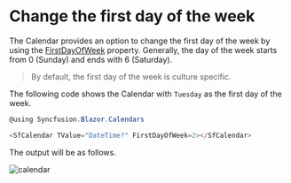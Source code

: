 # Change the first day of the week

The Calendar provides an option to change the first day of the week by using the [FirstDayOfWeek](https://help.syncfusion.com/cr/blazor/Syncfusion.Blazor.Calendars.CalendarBase-1.html#Syncfusion_Blazor_Calendars_CalendarBase_1_FirstDayOfWeek)
property. Generally, the day of the week starts from 0 (Sunday) and ends with 6 (Saturday).

> By default, the first day of the week is culture specific.

The following code shows the Calendar with `Tuesday` as the first day of the week.

```csharp
@using Syncfusion.Blazor.Calendars

<SfCalendar TValue="DateTime?" FirstDayOfWeek=2></SfCalendar>
```

The output will be as follows.

![calendar](../images/first-day-of-week.png)
